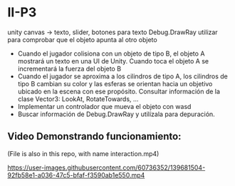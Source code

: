 # II-P3

unity canvas -> texto, slider, botones para texto
Debug.DrawRay utilizar para comprobar que el objeto apunta al otro objeto

* Cuando el jugador colisiona con un objeto de tipo B, el objeto A mostrará un texto en una UI de Unity. Cuando toca el objeto A se incrementará la fuerza del objeto B
* Cuando el jugador se aproxima a los cilindros de tipo A, los cilindros de tipo B cambian su color y las esferas se orientan hacia un objetivo ubicado en la escena con ese propósito. Consultar información de la clase Vector3: LookAt, RotateTowards, ...
* Implementar un controlador que mueva el objeto con wasd
* Buscar información de Debug.DrawRay y utilízala para depuración.


## Video Demonstrando funcionamiento:

(File is also in this repo, with name interaction.mp4)

https://user-images.githubusercontent.com/60736352/139681504-92fb58e1-a036-47c5-bfaf-f3590ab1e550.mp4



